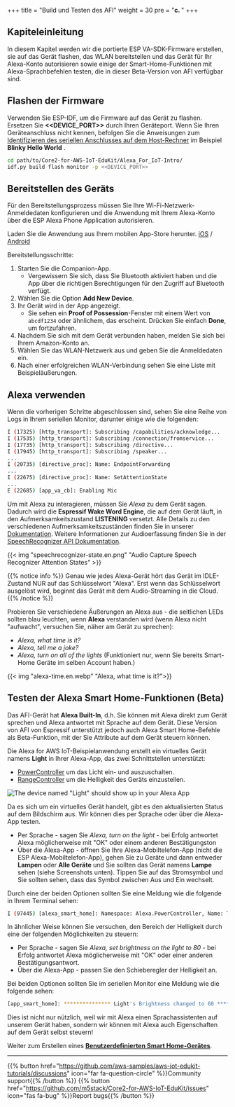 +++
title = "Build und Testen des AFI"
weight = 30
pre = "<b>c. </b>"
+++

## Kapiteleinleitung
In diesem Kapitel werden wir die portierte ESP VA-SDK-Firmware erstellen, sie auf das Gerät flashen, das WLAN bereitstellen und das Gerät für Ihr Alexa-Konto autorisieren sowie einige der Smart-Home-Funktionen mit Alexa-Sprachbefehlen testen, die in dieser Beta-Version von AFI verfügbar sind.

## Flashen der Firmware
Verwenden Sie ESP-IDF, um die Firmware auf das Gerät zu flashen. Ersetzen Sie **<<DEVICE_PORT>>**  durch Ihren Geräteport. Wenn Sie Ihren Geräteanschluss nicht kennen, befolgen Sie die Anweisungen zum [Identifizieren des seriellen Anschlusses auf dem Host-Rechner](/de/blinky-hello-world/device-provisioning.html#identifying-the-serial-port-on-host-machine) im Beispiel **Blinky Hello World** .
```bash
cd path/to/Core2-for-AWS-IoT-EduKit/Alexa_For_IoT-Intro/
idf.py build flash monitor -p <<DEVICE_PORT>>
```

## Bereitstellen des Geräts
Für den Bereitstellungsprozess müssen Sie Ihre Wi-Fi-Netzwerk-Anmeldedaten konfigurieren und die Anwendung mit Ihrem Alexa-Konto über die ESP Alexa Phone Application autorisieren.

Laden Sie die Anwendung aus Ihrem mobilen App-Store herunter.
[iOS](https://apps.apple.com/in/app/esp-alexa/id1464127534) / [Android](https://play.google.com/store/apps/details?id=com.espressif.provbleavs)

Bereitstellungsschritte:

1. Starten Sie die Companion-App.
   - Vergewissern Sie sich, dass Sie Bluetooth aktiviert haben und die App über die richtigen Berechtigungen für den Zugriff auf Bluetooth verfügt.
2. Wählen Sie die Option **Add New Device**.
3. Ihr Gerät wird in der App angezeigt.
   - Sie sehen ein **Proof of Possession**-Fenster mit einem Wert von `abcdf1234`  oder ähnlichem, das erscheint. Drücken Sie einfach **Done**, um fortzufahren.
4. Nachdem Sie sich mit dem Gerät verbunden haben, melden Sie sich bei Ihrem Amazon-Konto an.
5. Wählen Sie das WLAN-Netzwerk aus und geben Sie die Anmeldedaten ein.
6. Nach einer erfolgreichen WLAN-Verbindung sehen Sie eine Liste mit Beispieläußerungen.

## Alexa verwenden
Wenn die vorherigen Schritte abgeschlossen sind, sehen Sie eine Reihe von Logs in Ihrem seriellen Monitor, darunter einige wie die folgenden:

```bash
I (17325) [http_transport]: Subscribing /capabilities/acknowledge...
I (17535) [http_transport]: Subscribing /connection/fromservice...
I (17735) [http_transport]: Subscribing /directive...
I (17945) [http_transport]: Subscribing /speaker...
...
I (20735) [directive_proc]: Name: EndpointForwarding
...
I (22675) [directive_proc]: Name: SetAttentionState
...
E (22685) [app_va_cb]: Enabling Mic
```

Um mit Alexa zu interagieren, müssen Sie *Alexa* zu dem Gerät sagen. Dadurch wird die **Espressif Wake Word Engine**, die auf dem Gerät läuft, in den Aufmerksamkeitszustand **LISTENING** versetzt. Alle Details zu den verschiedenen Aufmerksamkeitszuständen finden Sie in unserer [Dokumentation](https://developer.amazon.com/en-US/docs/alexa/alexa-voice-service/ux-design-attention.html#states). Weitere Informationen zur Audioerfassung finden Sie in der [SpeechRecognizer API Dokumentation](https://developer.amazon.com/en-US/docs/alexa/alexa-voice-service/avs-speechrecognizer-concepts.html).

{{< img "speechrecognizer-state.en.png" "Audio Capture Speech Recognizer Attention States" >}} 

{{% notice info %}}
Genau wie jedes Alexa-Gerät hört das Gerät im IDLE-Zustand NUR auf das Schlüsselwort "Alexa". Erst wenn das Schlüsselwort ausgelöst wird, beginnt das Gerät mit dem Audio-Streaming in die Cloud.
{{% /notice %}}

Probieren Sie verschiedene Äußerungen an Alexa aus - die seitlichen LEDs sollten blau leuchten, wenn **Alexa** verstanden wird (wenn Alexa nicht "aufwacht", versuchen Sie, näher am Gerät zu sprechen):
* _Alexa, what time is it?_
* _Alexa, tell me a joke?_
* _Alexa, turn on all of the lights_ (Funktioniert nur, wenn Sie bereits Smart-Home Geräte im selben Account haben.)

{{< img "alexa-time.en.webp" "Alexa, what time is it?">}} 

## Testen der Alexa Smart Home-Funktionen (Beta)
Das AFI-Gerät hat **Alexa Built-In**, d.h. Sie können mit Alexa direkt zum Gerät sprechen und Alexa antwortet mit Sprache auf dem Gerät. Diese Version von AFI von Espressif unterstützt jedoch auch Alexa Smart Home-Befehle als Beta-Funktion, mit der Sie Attribute auf dem Gerät steuern können.

Die Alexa for AWS IoT-Beispielanwendung erstellt ein virtuelles Gerät namens **Light** in Ihrer Alexa-App, das zwei Schnittstellen unterstützt:

* [PowerController](https://developer.amazon.com/en-US/docs/alexa/alexa-voice-service/alexa-powercontroller.html) um das Licht ein- und auszuschalten.
* [RangeController](https://developer.amazon.com/en-US/docs/alexa/alexa-voice-service/alexa-rangecontroller.html) um die Helligkeit des Geräts einzustellen.

![The device named "Light" should show up in your Alexa App](building-and-testing-afi/alexa_app-light_device.en.png?height=500px&classes=shadow)

Da es sich um ein virtuelles Gerät handelt, gibt es den aktualisierten Status auf dem Bildschirm aus. Wir können dies per Sprache oder über die Alexa-App testen.

* Per Sprache - sagen Sie _Alexa, turn on the light_ - bei Erfolg antwortet Alexa möglicherweise mit "OK" oder einem anderen Bestätigungston
* Über die Alexa-App - öffnen Sie Ihre Alexa-Mobiltelefon-App (nicht die ESP Alexa-Mobiltelefon-App), gehen Sie zu Geräte und dann entweder **Lampen** oder **Alle Geräte** und Sie sollten das Gerät namens **Lampe** sehen (siehe Screenshots unten). Tippen Sie auf das Stromsymbol und Sie sollten sehen, dass das Symbol zwischen Aus und Ein wechselt.

Durch eine der beiden Optionen sollten Sie eine Meldung wie die folgende in Ihrem Terminal sehen:
```bash
I (97445) [alexa_smart_home]: Namespace: Alexa.PowerController, Name: TurnOn
```

In ähnlicher Weise können Sie versuchen, den Bereich der Helligkeit durch eine der folgenden Möglichkeiten zu steuern:

* Per Sprache - sagen Sie _Alexa, set brightness on the light to 80_ - bei Erfolg antwortet Alexa möglicherweise mit "OK" oder einer anderen Bestätigungsantwort.
* Über die Alexa-App - passen Sie den Schieberegler der Helligkeit an.

Bei beiden Optionen sollten Sie im seriellen Monitor eine Meldung wie die folgende sehen:
```bash
[app_smart_home]: *************** Light's Brightness changed to 60 ***************
```

Dies ist nicht nur nützlich, weil wir mit Alexa einen Sprachassistenten auf unserem Gerät haben, sondern wir können mit Alexa auch Eigenschaften auf dem Gerät selbst steuern!

Weiter zum Erstellen eines [**Benutzerdefinierten Smart Home-Gerätes**](/de/intro-to-alexa-for-iot/custom-smart-home-device.html).


---
{{% button href="https://github.com/aws-samples/aws-iot-edukit-tutorials/discussions" icon="far fa-question-circle" %}}Community support{{% /button %}} {{% button href="https://github.com/m5stack/Core2-for-AWS-IoT-EduKit/issues" icon="fas fa-bug" %}}Report bugs{{% /button %}}